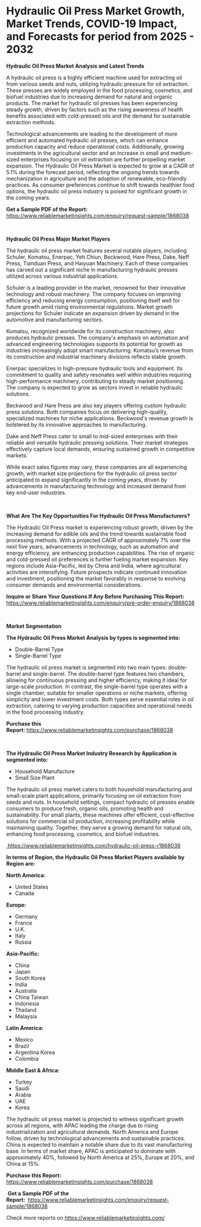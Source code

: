 <p><h1>Hydraulic Oil Press Market Growth, Market Trends, COVID-19 Impact, and Forecasts for period from 2025 - 2032</h1></p><p><strong>Hydraulic Oil Press Market Analysis and Latest Trends</strong></p>
<p><p>A hydraulic oil press is a highly efficient machine used for extracting oil from various seeds and nuts, utilizing hydraulic pressure for oil extraction. These presses are widely employed in the food processing, cosmetics, and biofuel industries due to increasing demand for natural and organic products. The market for hydraulic oil presses has been experiencing steady growth, driven by factors such as the rising awareness of health benefits associated with cold-pressed oils and the demand for sustainable extraction methods.</p><p>Technological advancements are leading to the development of more efficient and automated hydraulic oil presses, which can enhance production capacity and reduce operational costs. Additionally, growing investments in the agricultural sector and an increase in small and medium-sized enterprises focusing on oil extraction are further propelling market expansion. The Hydraulic Oil Press Market is expected to grow at a CAGR of 5.1% during the forecast period, reflecting the ongoing trends towards mechanization in agriculture and the adoption of renewable, eco-friendly practices. As consumer preferences continue to shift towards healthier food options, the hydraulic oil press industry is poised for significant growth in the coming years.</p></p>
<p><strong>Get a Sample PDF of the Report:&nbsp;</strong> <a href="https://www.reliablemarketinsights.com/enquiry/request-sample/1868038?utm_campaign=2943&utm_medium=2&utm_source=Github&utm_content=ia&utm_term=10042025&utm_id=hydraulic-oil-press">https://www.reliablemarketinsights.com/enquiry/request-sample/1868038</a></p>
<p>&nbsp;</p>
<p><strong>Hydraulic Oil Press Major Market Players</strong></p>
<p><p>The hydraulic oil press market features several notable players, including Schuler, Komatsu, Enerpac, Yeh Chiun, Beckwood, Hare Press, Dake, Neff Press, Tianduan Press, and Haiyuan Machinery. Each of these companies has carved out a significant niche in manufacturing hydraulic presses utilized across various industrial applications.</p><p>Schuler is a leading provider in the market, renowned for their innovative technology and robust machinery. The company focuses on improving efficiency and reducing energy consumption, positioning itself well for future growth amid rising environmental regulations. Market growth projections for Schuler indicate an expansion driven by demand in the automotive and manufacturing sectors.</p><p>Komatsu, recognized worldwide for its construction machinery, also produces hydraulic presses. The company's emphasis on automation and advanced engineering technologies supports its potential for growth as industries increasingly adopt smart manufacturing. Komatsu’s revenue from its construction and industrial machinery divisions reflects stable growth.</p><p>Enerpac specializes in high-pressure hydraulic tools and equipment. Its commitment to quality and safety resonates well within industries requiring high-performance machinery, contributing to steady market positioning. The company is expected to grow as sectors invest in reliable hydraulic solutions.</p><p>Beckwood and Hare Press are also key players offering custom hydraulic press solutions. Both companies focus on delivering high-quality, specialized machines for niche applications. Beckwood's revenue growth is bolstered by its innovative approaches to manufacturing.</p><p>Dake and Neff Press cater to small to mid-sized enterprises with their reliable and versatile hydraulic pressing solutions. Their market strategies effectively capture local demands, ensuring sustained growth in competitive markets.</p><p>While exact sales figures may vary, these companies are all experiencing growth, with market size projections for the hydraulic oil press sector anticipated to expand significantly in the coming years, driven by advancements in manufacturing technology and increased demand from key end-user industries.</p></p>
<p>&nbsp;</p>
<p><strong>What Are The Key Opportunities For Hydraulic Oil Press Manufacturers?</strong></p>
<p><p>The Hydraulic Oil Press market is experiencing robust growth, driven by the increasing demand for edible oils and the trend towards sustainable food processing methods. With a projected CAGR of approximately 7% over the next five years, advancements in technology, such as automation and energy efficiency, are enhancing production capabilities. The rise of organic and cold-pressed oil preferences is further fueling market expansion. Key regions include Asia-Pacific, led by China and India, where agricultural activities are intensifying. Future prospects indicate continued innovation and investment, positioning the market favorably in response to evolving consumer demands and environmental considerations.</p></p>
<p><strong>Inquire or Share Your Questions If Any Before Purchasing This Report:</strong> <a href="https://www.reliablemarketinsights.com/enquiry/pre-order-enquiry/1868038?utm_campaign=2943&utm_medium=2&utm_source=Github&utm_content=ia&utm_term=10042025&utm_id=hydraulic-oil-press">https://www.reliablemarketinsights.com/enquiry/pre-order-enquiry/1868038</a></p>
<p>&nbsp;</p>
<p><strong>Market Segmentation</strong></p>
<p><strong>The Hydraulic Oil Press Market Analysis by types is segmented into:</strong></p>
<p><ul><li>Double-Barrel Type</li><li>Single-Barrel Type</li></ul></p>
<p><p>The hydraulic oil press market is segmented into two main types: double-barrel and single-barrel. The double-barrel type features two chambers, allowing for continuous pressing and higher efficiency, making it ideal for large-scale production. In contrast, the single-barrel type operates with a single chamber, suitable for smaller operations or niche markets, offering simplicity and lower investment costs. Both types serve essential roles in oil extraction, catering to varying production capacities and operational needs in the food processing industry.</p></p>
<p><strong>Purchase this Report:&nbsp;</strong><a href="https://www.reliablemarketinsights.com/purchase/1868038?utm_campaign=2943&utm_medium=2&utm_source=Github&utm_content=ia&utm_term=10042025&utm_id=hydraulic-oil-press">https://www.reliablemarketinsights.com/purchase/1868038</a></p>
<p>&nbsp;</p>
<p><strong>The Hydraulic Oil Press Market Industry Research by Application is segmented into:</strong></p>
<p><ul><li>Household Manufacture</li><li>Small Size Plant</li></ul></p>
<p><p>The hydraulic oil press market caters to both household manufacturing and small-scale plant applications, primarily focusing on oil extraction from seeds and nuts. In household settings, compact hydraulic oil presses enable consumers to produce fresh, organic oils, promoting health and sustainability. For small plants, these machines offer efficient, cost-effective solutions for commercial oil production, increasing profitability while maintaining quality. Together, they serve a growing demand for natural oils, enhancing food processing, cosmetics, and biofuel industries.</p></p>
<p><a href="https://www.reliablemarketinsights.com/hydraulic-oil-press-r1868038?utm_campaign=2943&utm_medium=2&utm_source=Github&utm_content=ia&utm_term=10042025&utm_id=hydraulic-oil-press">&nbsp;https://www.reliablemarketinsights.com/hydraulic-oil-press-r1868038</a></p>
<p><strong>In terms of Region, the Hydraulic Oil Press Market Players available by Region are:</strong></p>
<p>
    <p> <strong> North America: </strong>
        <ul>
            <li>United States</li>
            <li>Canada</li>
        </ul>
        </p> 
    <p> <strong> Europe: </strong>
        <ul>
            <li>Germany</li>
            <li>France</li>
            <li>U.K.</li>
            <li>Italy</li>
            <li>Russia</li>
        </ul>
        </p> 
    <p> <strong> Asia-Pacific: </strong>
        <ul>
            <li>China</li>
            <li>Japan</li>
            <li>South Korea</li>
            <li>India</li>
            <li>Australia</li>
            <li>China Taiwan</li>
            <li>Indonesia</li>
            <li>Thailand</li>
            <li>Malaysia</li>
        </ul>
        </p> 
    <p> <strong> Latin America: </strong>
        <ul>
            <li>Mexico</li>
            <li>Brazil</li>
            <li>Argentina Korea</li>
            <li>Colombia</li>
        </ul>
        </p> 
    <p> <strong> Middle East & Africa: </strong>
        <ul>
            <li>Turkey</li>
            <li>Saudi</li>
            <li>Arabia</li>
            <li>UAE</li>
            <li>Korea</li>
        </ul>
    </p>
    </p>
<p><p>The hydraulic oil press market is projected to witness significant growth across all regions, with APAC leading the charge due to rising industrialization and agricultural demands. North America and Europe follow, driven by technological advancements and sustainable practices. China is expected to maintain a notable share due to its vast manufacturing base. In terms of market share, APAC is anticipated to dominate with approximately 40%, followed by North America at 25%, Europe at 20%, and China at 15%.</p></p>
<p><strong>Purchase this Report: </strong><a href="https://www.reliablemarketinsights.com/purchase/1868038?utm_campaign=2943&utm_medium=2&utm_source=Github&utm_content=ia&utm_term=10042025&utm_id=hydraulic-oil-press">https://www.reliablemarketinsights.com/purchase/1868038</a></p>
<p>&nbsp;<strong>Get a Sample PDF of the Report:&nbsp;&nbsp;</strong><a href="https://www.reliablemarketinsights.com/enquiry/request-sample/1868038?utm_campaign=2943&utm_medium=2&utm_source=Github&utm_content=ia&utm_term=10042025&utm_id=hydraulic-oil-press">https://www.reliablemarketinsights.com/enquiry/request-sample/1868038</a></p>
<p><strong></strong></p>
<p>Check more reports on <a href="https://www.reliablemarketinsights.com/?utm_campaign=2943&utm_medium=2&utm_source=Github&utm_content=ia&utm_term=10042025&utm_id=hydraulic-oil-press">https://www.reliablemarketinsights.com/</a></p>